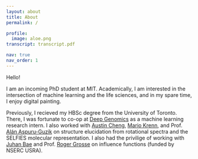 ```yaml
---
layout: about
title: About
permalink: /

profile:
  image: aloe.png
transcript: transcript.pdf

nav: true
nav_order: 1
---
```


Hello!

I am an incoming PhD student at MIT. Academically, I am interested in the intersection of machine
learning and the life sciences, and in my spare time, I enjoy digital painting. 

Previously, I recieved my HBSc degree from the University of Toronto. There, I was fortunate to
co-op at [Deep Genomics](https://www.deepgenomics.com/) as a machine learning research intern. I
also worked with [Austin Cheng](https://www.cs.toronto.edu/~austin/), [Mario
Krenn](https://mariokrenn.wordpress.com/), and Prof. [Alán
Aspuru-Guzik](https://www.matter.toronto.edu/) on structure elucidation from rotational spectra and
the SELFIES molecular representation. I also had the privilige of working with [Juhan
Bae](https://www.juhanbae.com/) and Prof. [Roger Grosse](https://www.cs.toronto.edu/~rgrosse/)
on influence functions (funded by NSERC USRA).